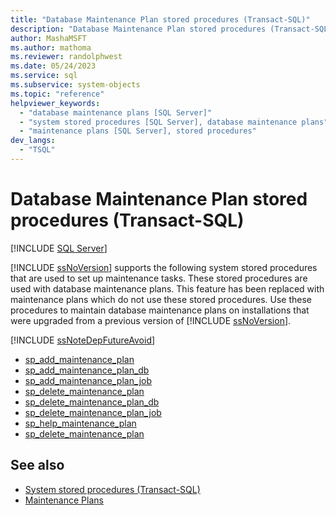 ```yaml
---
title: "Database Maintenance Plan stored procedures (Transact-SQL)"
description: "Database Maintenance Plan stored procedures (Transact-SQL)"
author: MashaMSFT
ms.author: mathoma
ms.reviewer: randolphwest
ms.date: 05/24/2023
ms.service: sql
ms.subservice: system-objects
ms.topic: "reference"
helpviewer_keywords:
  - "database maintenance plans [SQL Server]"
  - "system stored procedures [SQL Server], database maintenance plans"
  - "maintenance plans [SQL Server], stored procedures"
dev_langs:
  - "TSQL"
---
```

# Database Maintenance Plan stored procedures (Transact-SQL)

[!INCLUDE [SQL Server](../../includes/applies-to-version/sqlserver.md)]

[!INCLUDE [ssNoVersion](../../includes/ssnoversion-md.md)] supports the following system stored procedures that are used to set up maintenance tasks. These stored procedures are used with database maintenance plans. This feature has been replaced with maintenance plans which do not use these stored procedures. Use these procedures to maintain database maintenance plans on installations that were upgraded from a previous version of [!INCLUDE [ssNoVersion](../../includes/ssnoversion-md.md)].

[!INCLUDE [ssNoteDepFutureAvoid](../../includes/ssnotedepfutureavoid-md.md)]

- [sp_add_maintenance_plan](sp-add-maintenance-plan-transact-sql.md)
- [sp_add_maintenance_plan_db](sp-add-maintenance-plan-db-transact-sql.md)
- [sp_add_maintenance_plan_job](sp-add-maintenance-plan-job-transact-sql.md)
- [sp_delete_maintenance_plan](sp-delete-maintenance-plan-transact-sql.md)
- [sp_delete_maintenance_plan_db](sp-delete-maintenance-plan-db-transact-sql.md)
- [sp_delete_maintenance_plan_job](sp-delete-maintenance-plan-job-transact-sql.md)
- [sp_help_maintenance_plan](sp-help-maintenance-plan-transact-sql.md)
- [sp_delete_maintenance_plan](sp-delete-maintenance-plan-transact-sql.md)

## See also

- [System stored procedures (Transact-SQL)](system-stored-procedures-transact-sql.md)
- [Maintenance Plans](../maintenance-plans/maintenance-plans.md)
